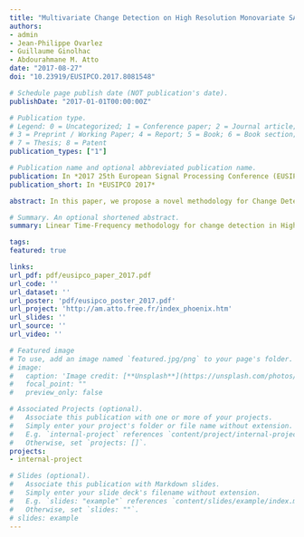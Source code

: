 ```yaml
---
title: "Multivariate Change Detection on High Resolution Monovariate SAR Image Using Linear Time-Frequency Analysis"
authors:
- admin
- Jean-Philippe Ovarlez
- Guillaume Ginolhac
- Abdourahmane M. Atto
date: "2017-08-27"
doi: "10.23919/EUSIPCO.2017.8081548"

# Schedule page publish date (NOT publication's date).
publishDate: "2017-01-01T00:00:00Z"

# Publication type.
# Legend: 0 = Uncategorized; 1 = Conference paper; 2 = Journal article;
# 3 = Preprint / Working Paper; 4 = Report; 5 = Book; 6 = Book section;
# 7 = Thesis; 8 = Patent
publication_types: ["1"]

# Publication name and optional abbreviated publication name.
publication: In *2017 25th European Signal Processing Conference (EUSIPCO)*
publication_short: In *EUSIPCO 2017*

abstract: In this paper, we propose a novel methodology for Change Detection between two monovariate complex SAR images. Linear Time-Frequency tools are used in order to recover a spectral and angular diversity of the scatterers present in the scene. This diversity is used in bi-date change detection framework to develop a detector, whose performances are better than the classic detector on monovariate SAR images.

# Summary. An optional shortened abstract.
summary: Linear Time-Frequency methodology for change detection in High-resolution SAR images.

tags:
featured: true

links:
url_pdf: pdf/eusipco_paper_2017.pdf
url_code: ''
url_dataset: ''
url_poster: 'pdf/eusipco_poster_2017.pdf'
url_project: 'http://am.atto.free.fr/index_phoenix.htm'
url_slides: ''
url_source: ''
url_video: ''

# Featured image
# To use, add an image named `featured.jpg/png` to your page's folder. 
# image:
#   caption: 'Image credit: [**Unsplash**](https://unsplash.com/photos/pLCdAaMFLTE)'
#   focal_point: ""
#   preview_only: false

# Associated Projects (optional).
#   Associate this publication with one or more of your projects.
#   Simply enter your project's folder or file name without extension.
#   E.g. `internal-project` references `content/project/internal-project/index.md`.
#   Otherwise, set `projects: []`.
projects:
- internal-project

# Slides (optional).
#   Associate this publication with Markdown slides.
#   Simply enter your slide deck's filename without extension.
#   E.g. `slides: "example"` references `content/slides/example/index.md`.
#   Otherwise, set `slides: ""`.
# slides: example
---
```



